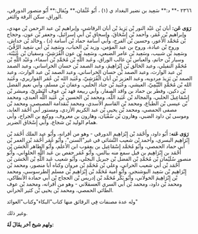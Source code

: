 ٢٣٦٦ -** د:** سَعِيد بن نضير البغداد ي (١) ، أَبُو عُثْمَان،** ويُقال:** أَبُو منصور الدورقي، الوراق، سكن الرقة والثغر.

**رَوَى عَن:** أبان بْن عَبْد النور بْن يَزِيدَ بْن أبان الرقاشي، وإبراهيم بْن عبد الرحمن بْن مهدي، وإبراهيم بْن عُمَر، وأحمد بْن إِسْحَاقَ، وإسحاق بْن أَبي إسرائيل، وجعفر بْن عون، وحجاج بْن مُحَمَّد الأَعور، وحسين بْن الفرج، وأبي أسامة حماد بْن أسامة (د) ، وخالد بْن خداش، وروح بْن عبادة، وروح بن عبد المؤمن، وزيد بْن الحباب، وسَعِيد بْن أَبي سَعِيد الرَّقِّيّ، وسَعِيد بْن شبيب، وسَعِيد بْن عامر الضبعي، وسَعِيد بْن عون الْقُرَشِيّ، وسفيان بْن عُيَيْنَة، وسيار بْن حاتم، والعباس بْن غالب الوراق، وعَبد اللَّهِ بْن مُحَمَّدِ بْن أسماء، وعَبْد اللَّهِ بْن مُحَمَّدٍ النفيلي، وعبد الخالق بْن إِبْرَاهِيمَ، وعبد الصمد بْن حسان الخراساني، وعبد الصمد بْن عبد الوارث، وعبد الصمد بْن حسان الخراساني، وعبد الصمد بْن عبد الوارث، وعبد الصمد بْن يَزِيدَ مردويه، وعبد العزيز بْن أبان الْقُرَشِيّ، وعُبَيد الله بْن عُمَر القواريري، وعُبَيد الله بْن مُحَمَّدٍ التَّيْمِيّ، العيشي، وعُبَيد بْن جناد الحلبي، وعفان بْن مسلم، وأبي نعيم الفضل بْن دكين، وفطر بن حماد بن واقد الصفار، وأبي ربيعة فهد بْن عوف البَصْرِيّ، ومبشر بْن إِسْمَاعِيلَ الحلبي، والمجالد بْن عُبَيد اللَّه، ومحمد بْن الحسين بْن عُبَيد اللَّه العبدي، ومحمد بْن عيسى بْن الطباع، ومحمد بْن القاسم الأسدي، ومحمد بْنقدامة المصيصي، ومحمد بْن مصفى الحمصي، ومحمد بْن يحيى بْن عبد الكريم الأزدي، ومستور أبي أَحْمَد العابد، وموسى بْن داود الضبي، وهارون بْن سُفْيَان، وهارون بن معروف، ووكيع بن الجراح، وأبي همام الوليد بْن شجاع، وأبي إِسْحَاق الضرير.

**رَوَى عَنه:** أَبُو داود، وأَحْمَد بْن إِبْرَاهِيم الدورقي - وهو من أقرانه، وأَبُو عبد الملك أَحْمَد بْن إِبْرَاهِيم البسري، وأحمد بْن شعيب النَّسَائي في غير"السنن"، وأَبُو عُمَر أَحْمَد بْن الغمر بْن أَبي حماد الحمصي، وأَبُو مُحَمَّد إِسْمَاعِيل بن يعقوب ابن الأعلم، وأَبُو الطاهر الْحَسَن بْن أَحْمَد بن إِبْرَاهِيم بن فيل سمع منه ببالس، وأَبُو عُمَر حفص بن عَبد اللَّهِ الحلواني، وأَبُو منصور سُلَيْمان بْن مُحَمَّدِ بْن الفضل بْن جبريل البجلي، وأَبُو شعيب عَبد اللَّهِ بْن الْحَسَن بْن أَحْمَد بْن أَبي شعيب الحراني، وعلي بْن مُحَمَّدِ بْن مروان وكناه أبا منصور، ومحمد بْن إِبْرَاهِيم بْن سَعِيد البوشنجي، وأَبُو أمية مُحَمَّد بْن إِبْرَاهِيم بْن مسلم الطرسوسي، ومحمد بْن إِبْرَاهِيمَ الخولاني، وأَبُو بَكْر مُحَمَّد بْن إدريس بْن الحجاج بْن أَبي حمادة الأنطاكي، ومحمد بْن داود، ومحمد بْن أَبي السري العسقلاني - وهو من أقرانه، ومحمد بْن عوف الطائي الحمصي، ومحمد بْن يحيى بْن كثير الحراني.

وله عدة مصنفات فِي الرقائق منها كتاب"البكاء"وكتاب"العوائد"

وغير ذلك.

**ولهم شيخ آخر يقَالَ لَهُ:**